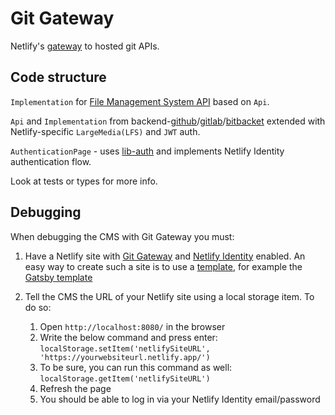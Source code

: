 # Git Gateway

Netlify's [gateway](https://github.com/netlify/git-gateway) to hosted git APIs.

## Code structure

`Implementation` for [File Management System API](https://github.com/decaporg/decap-cms/tree/main/packages/decap-cms-lib-util/README.md) based on `Api`.

`Api` and `Implementation` from backend-[github](https://github.com/decaporg/decap-cms/tree/main/packages/decap-cms-backend-github/README.md)/[gitlab](https://github.com/decaporg/decap-cms/tree/main/packages/decap-cms-backend-gitlab/README.md)/[bitbacket](https://github.com/decaporg/decap-cms/tree/main/packages/decap-cms-backend-bitbacket/README.md) extended with Netlify-specific `LargeMedia(LFS)` and `JWT` auth.

`AuthenticationPage` - uses [lib-auth](https://github.com/decaporg/decap-cms/tree/main/packages/decap-cms-lib-auth/README.md) and implements Netlify Identity authentication flow.

Look at tests or types for more info.

## Debugging

When debugging the CMS with Git Gateway you must:

1. Have a Netlify site with [Git Gateway](https://docs.netlify.com/visitor-access/git-gateway/) and [Netlify Identity](https://docs.netlify.com/visitor-access/identity/) enabled. An easy way to create such a site is to use a [template](https://www.decapcms.org/docs/start-with-a-template/), for example the [Gatsby template](https://app.netlify.com/start/deploy?repository=https://github.com/decaporg/gatsby-starter-decap-cms&stack=cms)
2. Tell the CMS the URL of your Netlify site using a local storage item. To do so:

    1. Open `http://localhost:8080/` in the browser
    2. Write the below command and press enter: `localStorage.setItem('netlifySiteURL', 'https://yourwebsiteurl.netlify.app/')`
    3. To be sure, you can run this command as well: `localStorage.getItem('netlifySiteURL')`
    4. Refresh the page
    5. You should be able to log in via your Netlify Identity email/password
